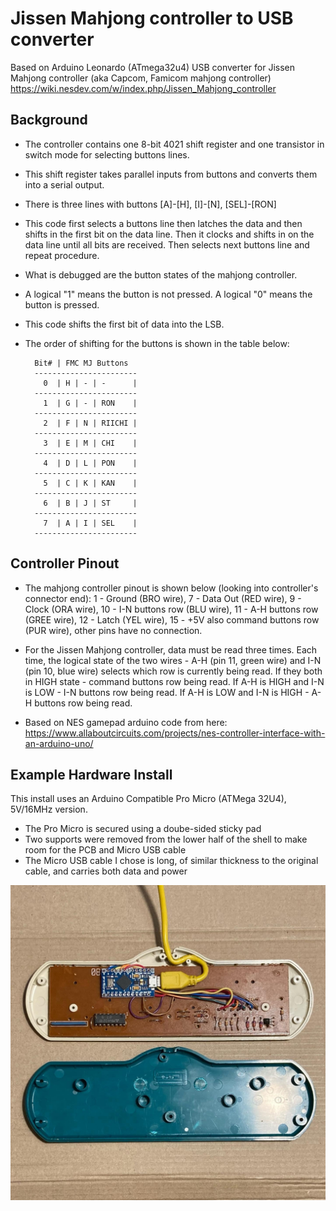 # Jissen Mahjong controller to USB converter

   Based on Arduino Leonardo (ATmega32u4) USB converter for
   Jissen Mahjong controller (aka Capcom, Famicom mahjong controller)
   https://wiki.nesdev.com/w/index.php/Jissen_Mahjong_controller

## Background

- The controller contains one 8-bit 4021 shift register and one transistor 
  in switch mode for selecting buttons lines.
- This shift register takes parallel inputs from buttons and converts them 
  into a serial output.
- There is three lines with buttons [A]-[H], [I]-[N], [SEL]-[RON]  
- This code first selects a buttons line then latches the data and then shifts 
  in the first bit on the data line. 
  Then it clocks and shifts in on the data line until all bits are received.
  Then selects next buttons line and repeat procedure.
- What is debugged are the button states of the mahjong controller.
- A logical "1" means the button is not pressed. A logical "0" means the button is
  pressed.
- This code shifts the first bit of data into the LSB.
- The order of shifting for the buttons is shown in the table below:

        Bit# | FMC MJ Buttons   
        -----------------------
          0  | H | - | -      |   
        -----------------------
          1  | G | - | RON    |   
        -----------------------
          2  | F | N | RIICHI |    
        -----------------------
          3  | E | M | CHI    |   
        -----------------------
          4  | D | L | PON    |   
        -----------------------
          5  | C | K | KAN    |   
        -----------------------
          6  | B | J | ST     |    
        -----------------------
          7  | A | I | SEL    |    
        -----------------------
        
## Controller Pinout

- The mahjong controller pinout is shown below (looking into controller's
  connector end):
  1  - Ground (BRO wire),
  7  - Data Out (RED wire),
  9  - Clock (ORA wire),
  10 - I-N buttons row (BLU wire),
  11 - A-H buttons row (GREE wire),
  12 - Latch (YEL wire),
  15 - +5V also command buttons row (PUR wire),
  other pins have no connection.

- For the Jissen Mahjong controller, data must be read three times. Each time, 
  the logical state of the two wires - A-H (pin 11, green wire) and I-N (pin 10, blue wire)
  selects which row is currently being read. If they both in HIGH state - command buttons
  row being read. If A-H is HIGH and I-N is LOW - I-N buttons row being read.
  If A-H is LOW and I-N is HIGH - A-H buttons row being read.
- Based on NES gamepad arduino code from here:
  https://www.allaboutcircuits.com/projects/nes-controller-interface-with-an-arduino-uno/

## Example Hardware Install

This install uses an Arduino Compatible Pro Micro (ATMega 32U4), 5V/16MHz version. 

- The Pro Micro is secured using a doube-sided sticky pad
- Two supports were removed from the lower half of the shell to make room for the PCB and Micro USB cable
- The Micro USB cable I chose is long, of similar thickness to the original cable, and carries both data and power

![jissen-controller-install-pro-micro.jpg](jissen-controller-install-pro-micro.jpg)
